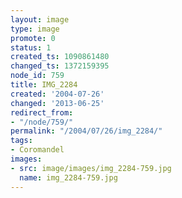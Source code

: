 ```yaml
---
layout: image
type: image
promote: 0
status: 1
created_ts: 1090861480
changed_ts: 1372159395
node_id: 759
title: IMG_2284
created: '2004-07-26'
changed: '2013-06-25'
redirect_from:
- "/node/759/"
permalink: "/2004/07/26/img_2284/"
tags:
- Coromandel
images:
- src: image/images/img_2284-759.jpg
  name: img_2284-759.jpg
---
```


